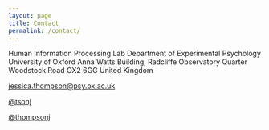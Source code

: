 ```yaml
---
layout: page
title: Contact
permalink: /contact/
---
```

Human Information Processing Lab
Department of Experimental Psychology
University of Oxford
Anna Watts Building, Radcliffe Observatory Quarter
Woodstock Road
OX2 6GG
United Kingdom

<i class="fa fa-envelope-o"></i> <a href="mailto:jessica.thompson@psy.ox.ac.uk">jessica.thompson@psy.ox.ac.uk</a>  

<p><a href="https://twitter.com/tsonj" class="btn btn-info" role="button"><i class="fa fa-twitter"></i> @tsonj</a></p>

<p><a href="https://github.com/thompsonj" class="btn btn-primary" role="button"><i class="fa fa-github"></i> @thompsonj</a></p>
